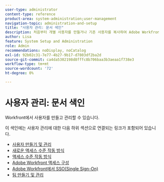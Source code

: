```yaml
---
user-type: administrator
content-type: reference
product-area: system-administration;user-management
navigation-topic: administration-and-setup
title: "사용자 관리: 문서 색인"
description: 처음부터 개별 사용자를 만들거나 기존 사용자를 복사하여 Adobe Workfront에서 사용자를 추가할 수 있습니다.
author: Lisa
feature: System Setup and Administration
role: Admin
recommendations: noDisplay, noCatalog
exl-id: 92b02c31-7e77-4b27-9b17-d7803df2ba2d
source-git-commit: ca4da5302198d8fffc8b706baa3b3aeaa1f738e3
workflow-type: tm+mt
source-wordcount: '72'
ht-degree: 0%

---
```


# 사용자 관리: 문서 색인

<!-- Audited: 12/2023 -->

Workfront에서 사용자를 만들고 관리할 수 있습니다.

이 색인에는 사용자 관리에 대한 다음 하위 섹션으로 연결되는 링크가 포함되어 있습니다.

* [사용자 만들기 및 관리](../../administration-and-setup/add-users/create-and-manage-users/create-and-manage-users.md)
* [새로운 액세스 수준 작동 방식](/help/quicksilver/administration-and-setup/add-users/how-access-levels-work/access-levels-toc.md)
* [액세스 수준 작동 방식](../../administration-and-setup/add-users/access-levels-and-object-permissions/access-levels.md)
* [Adobe Workfront 액세스 구성](../../administration-and-setup/add-users/configure-and-grant-access/configure-access.md)
* [Adobe Workfront에서 SSO(Single Sign-On)](../../administration-and-setup/add-users/single-sign-on/single-sign-on.md)
* [팀 만들기 및 관리](../../administration-and-setup/add-users/create-and-manage-teams/create-and-manage-teams.md)
